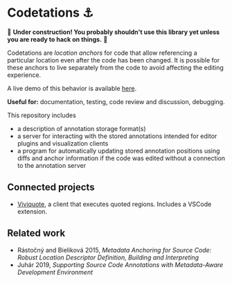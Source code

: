 # Codetations :anchor:

:construction: **Under construction! You probably shouldn't use this library yet unless you are ready to hack on things.** :construction:

Codetations are *location anchors* for code that allow referencing a particular location even after the code has been changed. 
It is possible for these anchors to live separately from the code to avoid affecting the editing experience.

A live demo of this behavior is available [here](https://elmisback.github.io/codetations/).

**Useful for:** documentation, testing, code review and discussion, debugging.

This repository includes
* a description of annotation storage format(s)
* a server for interacting with the stored annotations intended for editor plugins and visualization clients
* a program for automatically updating stored annotation positions using diffs and anchor information 
if the code was edited without a connection to the annotation server

## Connected projects
* [Viviquote](https://github.com/elmisback/viviquote), a client that executes quoted regions. Includes a VSCode extension.

## Related work
* Rástočný and Bieliková 2015, *Metadata Anchoring for Source Code: Robust Location Descriptor Definition, Building and Interpreting*
* Juhár 2019, *Supporting Source Code Annotations with Metadata-Aware Development Environment*
